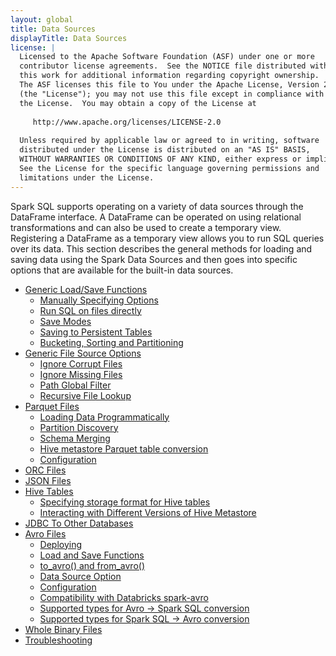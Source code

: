 ```yaml
---
layout: global
title: Data Sources
displayTitle: Data Sources
license: |
  Licensed to the Apache Software Foundation (ASF) under one or more
  contributor license agreements.  See the NOTICE file distributed with
  this work for additional information regarding copyright ownership.
  The ASF licenses this file to You under the Apache License, Version 2.0
  (the "License"); you may not use this file except in compliance with
  the License.  You may obtain a copy of the License at
 
     http://www.apache.org/licenses/LICENSE-2.0
 
  Unless required by applicable law or agreed to in writing, software
  distributed under the License is distributed on an "AS IS" BASIS,
  WITHOUT WARRANTIES OR CONDITIONS OF ANY KIND, either express or implied.
  See the License for the specific language governing permissions and
  limitations under the License.
---
```



Spark SQL supports operating on a variety of data sources through the DataFrame interface.
A DataFrame can be operated on using relational transformations and can also be used to create a temporary view.
Registering a DataFrame as a temporary view allows you to run SQL queries over its data. This section
describes the general methods for loading and saving data using the Spark Data Sources and then
goes into specific options that are available for the built-in data sources.


* [Generic Load/Save Functions](sql-data-sources-load-save-functions.html)
  * [Manually Specifying Options](sql-data-sources-load-save-functions.html#manually-specifying-options)
  * [Run SQL on files directly](sql-data-sources-load-save-functions.html#run-sql-on-files-directly)
  * [Save Modes](sql-data-sources-load-save-functions.html#save-modes)
  * [Saving to Persistent Tables](sql-data-sources-load-save-functions.html#saving-to-persistent-tables)
  * [Bucketing, Sorting and Partitioning](sql-data-sources-load-save-functions.html#bucketing-sorting-and-partitioning)
* [Generic File Source Options](sql-data-sources-generic-options.html)
  * [Ignore Corrupt Files](sql-data-sources-generic-options.html#ignore-corrupt-files)
  * [Ignore Missing Files](sql-data-sources-generic-options.html#ignore-missing-files)
  * [Path Global Filter](sql-data-sources-generic-options.html#path-global-filter)
  * [Recursive File Lookup](sql-data-sources-generic-options.html#recursive-file-lookup)
* [Parquet Files](sql-data-sources-parquet.html)
  * [Loading Data Programmatically](sql-data-sources-parquet.html#loading-data-programmatically)
  * [Partition Discovery](sql-data-sources-parquet.html#partition-discovery)
  * [Schema Merging](sql-data-sources-parquet.html#schema-merging)
  * [Hive metastore Parquet table conversion](sql-data-sources-parquet.html#hive-metastore-parquet-table-conversion)
  * [Configuration](sql-data-sources-parquet.html#configuration)
* [ORC Files](sql-data-sources-orc.html)
* [JSON Files](sql-data-sources-json.html)
* [Hive Tables](sql-data-sources-hive-tables.html)
  * [Specifying storage format for Hive tables](sql-data-sources-hive-tables.html#specifying-storage-format-for-hive-tables)
  * [Interacting with Different Versions of Hive Metastore](sql-data-sources-hive-tables.html#interacting-with-different-versions-of-hive-metastore)
* [JDBC To Other Databases](sql-data-sources-jdbc.html)
* [Avro Files](sql-data-sources-avro.html)
  * [Deploying](sql-data-sources-avro.html#deploying)
  * [Load and Save Functions](sql-data-sources-avro.html#load-and-save-functions)
  * [to_avro() and from_avro()](sql-data-sources-avro.html#to_avro-and-from_avro)
  * [Data Source Option](sql-data-sources-avro.html#data-source-option)
  * [Configuration](sql-data-sources-avro.html#configuration)
  * [Compatibility with Databricks spark-avro](sql-data-sources-avro.html#compatibility-with-databricks-spark-avro)
  * [Supported types for Avro -> Spark SQL conversion](sql-data-sources-avro.html#supported-types-for-avro---spark-sql-conversion)
  * [Supported types for Spark SQL -> Avro conversion](sql-data-sources-avro.html#supported-types-for-spark-sql---avro-conversion)
* [Whole Binary Files](sql-data-sources-binaryFile.html)
* [Troubleshooting](sql-data-sources-troubleshooting.html)
